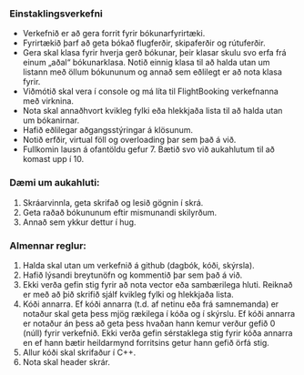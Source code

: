 ### Einstaklingsverkefni
* Verkefnið er að gera forrit fyrir bókunarfyrirtæki.
* Fyrirtækið þarf að geta bókað flugferðir, skipaferðir og rútuferðir.
* Gera skal klasa fyrir hverja gerð bókunar, þeir klasar skulu svo erfa frá einum „aðal“
bókunarklasa. Notið einnig klasa til að halda utan um listann með öllum bókununum og
annað sem eðlilegt er að nota klasa fyrir.
* Viðmótið skal vera í console og má líta til FlightBooking verkefnanna með virknina.
* Nota skal annaðhvort kvikleg fylki eða hlekkjaða lista til að halda utan um bókanirnar.
* Hafið eðlilegar aðgangsstýringar á klösunum.
* Notið erfðir, virtual föll og overloading þar sem það á við.
* Fullkomin lausn á ofantöldu gefur 7. Bætið svo við aukahlutum til að komast upp í 10.

### Dæmi um aukahluti:
1. Skráarvinnla, geta skrifað og lesið gögnin í skrá.
2. Geta raðað bókununum eftir mismunandi skilyrðum.
3. Annað sem ykkur dettur í hug.
### Almennar reglur:
1. Halda skal utan um verkefnið á github (dagbók, kóði, skýrsla).
2. Hafið lýsandi breytunöfn og kommentið þar sem það á við.
3. Ekki verða gefin stig fyrir að nota vector eða sambærilega hluti. Reiknað er með að þið skrifið
sjálf kvikleg fylki og hlekkjaða lista.
4. Kóði annarra. Ef kóði annarra (t.d. af netinu eða frá samnemanda) er notaður skal geta þess
mjög rækilega í kóða og í skýrslu. Ef kóði annarra er notaður án þess að geta þess hvaðan hann
kemur verður gefið 0 (núll) fyrir verkefnið. Ekki verða gefin sérstaklega stig fyrir kóða annarra
en ef hann bætir heildarmynd forritsins getur hann gefið örfá stig.
5. Allur kóði skal skrifaður í C++.
6. Nota skal header skrár.
